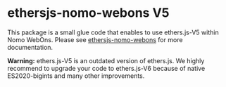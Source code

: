 # ethersjs-nomo-webons V5

This package is a small glue code that enables to use ethers.js-V5 within Nomo WebOns.
Please see [ethersjs-nomo-webons](https://github.com/nomo-app/nomo-webon-kit/tree/main/ethersjs-nomo-webons) for more documentation.

**Warning:** ethers.js-V5 is an outdated version of ethers.js. We highly recommend to upgrade your code to ethers.js-V6 because of native ES2020-bigints and many other improvements.
